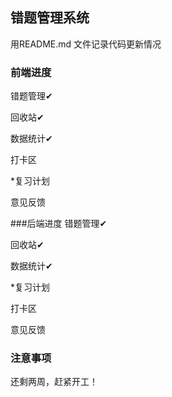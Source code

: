 ## 错题管理系统
用README.md 文件记录代码更新情况

### 前端进度
错题管理✔

回收站✔

数据统计✔

打卡区

*复习计划

意见反馈

###后端进度
错题管理✔

回收站✔

数据统计✔

*复习计划

打卡区

意见反馈

### 注意事项

还剩两周，赶紧开工！

